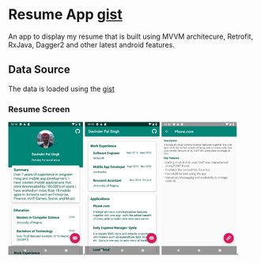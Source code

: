 
# Resume App [gist](http://bit.ly/2Y5Zu5P)
An app to display my resume that is built using MVVM architecure, Retrofit, RxJava, Dagger2 and other latest android features.

## Data Source
The data is loaded using the [gist](https://gist.github.com/dpsinghvij/70d574456b74409ec4ebabae620ac8ba)

### Resume Screen
<img src="https://github.com/dpsinghvij/resume/blob/master/homescreen.png" width="30%">.<img src="https://github.com/dpsinghvij/resume/blob/master/list.png" width="30%"> <img src="https://github.com/dpsinghvij/resume/blob/master/appdetailactivity.png" width="30%">.

